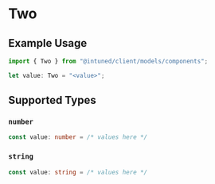 # Two

## Example Usage

```typescript
import { Two } from "@intuned/client/models/components";

let value: Two = "<value>";
```

## Supported Types

### `number`

```typescript
const value: number = /* values here */
```

### `string`

```typescript
const value: string = /* values here */
```

